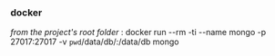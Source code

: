 ### docker
*from the project's root folder* :
docker run --rm -ti --name mongo -p 27017:27017 -v `pwd`/data/db/:/data/db mongo
